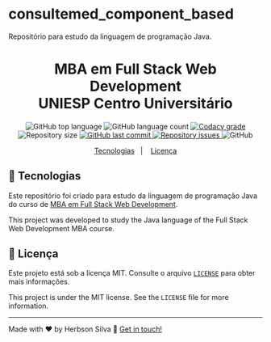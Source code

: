 # consultemed_component_based
Repositório para estudo da linguagem de programação Java.

<h1 align="center">
    MBA em Full Stack Web Development<br />
    UNIESP Centro Universitário
</h1>

<h4 align="center">
  
</h4>

<p align="center">
  <img alt="GitHub top language" src="https://img.shields.io/github/languages/top/herbsonsilva/consultemed_component_based.svg">
  
  <img alt="GitHub language count" src="https://img.shields.io/github/languages/count/herbsonsilva/consultemed_component_based.svg">
  
  <a href="https://www.codacy.com/app/herbsonsilva/consultemed_component_based?utm_source=github.com&amp;utm_medium=referral&amp;utm_content=herbsonsilva/consultemed_component_based&amp;utm_campaign=Badge_Grade">
    <img alt="Codacy grade" src="https://img.shields.io/codacy/grade/4f87fc059ec846118f2ef2950200b13a.svg">
  </a>
  
  <img alt="Repository size" src="https://img.shields.io/github/repo-size/herbsonsilva/consultemed_component_based.svg">
  <a href="https://github.com/herbsonsilva/consultemed_component_based/commits/master">
    <img alt="GitHub last commit" src="https://img.shields.io/github/last-commit/herbsonsilva/consultemed_component_based.svg">
  </a>
  
  <a href="https://github.com/herbsonsilva/consultemed_component_based/issues">
    <img alt="Repository issues" src="https://img.shields.io/github/issues/herbsonsilva/consultemed_component_based.svg">
  </a>
  
  <img alt="GitHub" src="https://img.shields.io/github/license/herbsonsilva/consultemed_component_based.svg"> 
  
</p>

<p align="center">
  <a href="#rocket-tecnologias">Tecnologias</a>&nbsp;&nbsp;&nbsp;|&nbsp;&nbsp;&nbsp;
  <a href="#page_facing_up-licença">Licença</a>
</p>

## :rocket: Tecnologias

Este repositório foi criado para estudo da linguagem de programação Java do curso de [MBA em Full Stack Web Development][curso].

This project was developed to study the Java language of the Full Stack Web Development MBA course.
## :page_facing_up: Licença

Este projeto está sob a licença MIT. Consulte o arquivo [```LICENSE```](LICENSE) para obter mais informações.

This project is under the MIT license. See the ```LICENSE``` file for more information.

---

Made with ♥ by Herbson Silva :wave: [Get in touch!][linkedin]

[curso]: https://www.iesp.edu.br/cursos/pos-graduacao/mba-em-full-stack-web-development
[linkedin]: https://www.linkedin.com/in/herbsonsilva/
